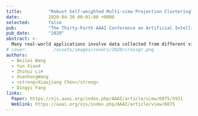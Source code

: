 ```yaml
---
title:          "Robust Self-weighted Multi-view Projection Clustering"
date:           2020-04-30 00:01:00 +0800
selected:       false
pub:            "The Thirty-Forth AAAI Conference on Artificial Intelligence"
pub_date:       "2020"
abstract: >-
  Many real-world applications involve data collected from different views and with high data dimensionality. Furthermore, multi-view data always has unavoidable noise. Clustering on this kind of high-dimensional and noisy multi-view data remains a challenge due to the curse of dimensionality and ineffective de-noising and integration of multiple views. Aiming at this problem, in this paper, we propose a Robust Self-weighted Multi-view Projection Clustering (RSwMPC) based on ℓ2,1-norm, which can simultaneously reduce dimensionality, suppress noise and learn local structure graph. Then the obtained optimal graph can be directly used for clustering while no further processing is required. In addition, a new method is introduced to automatically learn the optimal weight of each view with no need to generate additional parameters to adjust the weight. Extensive experimental results on different synthetic datasets and real-world datasets demonstrate that the proposed algorithm outperforms other state-of-the-art methods on clustering performance and robustness.
# cover:          /assets/images/covers/2020/crossgr.png
authors:
  - Beilei Wang
  - Yun Xiao#
  - Zhihui Li#
  - XuanhongWang 
  - <strong>Xiaojiang Chen</strong>
  - Dingyi Fang
links:
  Paper: https://ojs.aaai.org/index.php/AAAI/article/view/6075/5931
  Weblink: https://aaai.org/ojs/index.php/AAAI/article/view/6075
---
```

